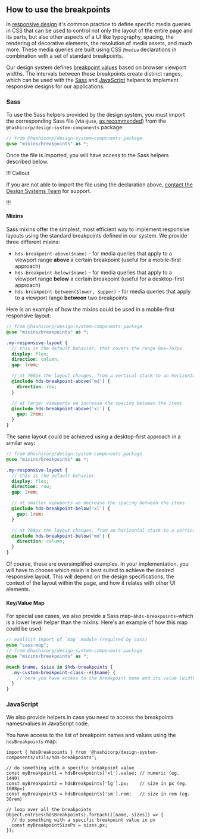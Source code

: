 ## How to use the breakpoints

In [responsive design](https://developer.mozilla.org/en-US/docs/Learn_web_development/Core/CSS_layout/Responsive_Design) it's common practice to define specific media queries in CSS that can be used to control not only the layout of the entire page and its parts, but also other aspects of a UI like typography, spacing, the rendering of decorative elements, the resolution of media assets, and much more. These media queries are built using CSS `@media` declarations in combination with a set of standard breakpoints.

Our design system defines [breakpoint values](/foundations/breakpoints#the-ranges) based on browser viewport widths. The intervals between these breakpoints create distinct ranges, which can be used with the [Sass](/foundations/breakpoints?tab=code#sass) and [JavaScript](/foundations/breakpoints?tab=code#javascript) helpers to implement responsive designs for our applications.

### Sass

To use the Sass helpers provided by the design system, you must import the corresponding Sass file (via `@use`, [as recommended](https://sass-lang.com/documentation/at-rules/use/#differences-from-import)) from the `@hashicorp/design-system-components` package:


```scss
// from @hashicorp/design-system-components package
@use "mixins/breakpoints" as *;
```

Once the file is imported, you will have access to the Sass helpers described below.

!!! Callout

If you are not able to import the file using the declaration above, [contact the Design Systems Team](/about/support) for support.

!!!

#### Mixins

Sass mixins offer the simplest, most efficient way to implement responsive layouts using the standard breakpoints defined in our system. We provide three different mixins:

- `hds-breakpoint-above($name)` - for media queries that apply to a viewport range **above** a certain breakpoint (useful for a mobile-first approach)
- `hds-breakpoint-below($name)` - for media queries that apply to a viewport range **below** a certain breakpoint (useful for a desktop-first approach)
- `hds-breakpoint-between($lower, $upper)` - for media queries that apply to a viewport range **between** two breakpoints

Here is an example of how the mixins could be used in a mobile-first responsive layout:

```scss
// from @hashicorp/design-system-components package
@use "mixins/breakpoints" as *;

.my-responsive-layout {
  // this is the default behavior, that covers the range 0px–767px
  display: flex;
  direction: column;
  gap: 1rem;

  // at 768px the layout changes, from a vertical stack to an horizontal one
  @include hds-breakpoint-above('md') {
    direction: row;
  }

  // at larger viewports we increase the spacing between the items
  @include hds-breakpoint-above('xl') {
    gap: 2rem;
  }
}
```

The same layout could be achieved using a desktop-first approach in a similar way:

```scss
// from @hashicorp/design-system-components package
@use "mixins/breakpoints" as *;

.my-responsive-layout {
  // this is the default behavior
  display: flex;
  direction: row;
  gap: 2rem;

  // at smaller viewports we decrease the spacing between the items
  @include hds-breakpoint-below('xl') {
    gap: 1rem;
  }

  // at 768px the layout changes, from an horizontal stack to a vertical one
  @include hds-breakpoint-below('md') {
    direction: column;
  }
}
```

Of course, these are oversimplified examples. In your implementation, you will have to choose which mixin is best suited to achieve the desired responsive layout. This will  depend on the design specifications, the context of the layout within the page, and how it relates with other UI elements.

#### Key/Value Map

For special use cases, we also provide a Sass map–`$hds-breakpoints`–which is a lower level helper than the mixins. Here's an example of how this map could be used:

```scss
// explicit import of `map` module (required by Sass)
@use "sass:map";
// from @hashicorp/design-system-components package
@use "mixins/breakpoints" as *;

@each $name, $size in $hds-breakpoints {
  .my-custom-breakpoint-class--#{$name} {
    // here you have access to the breakpoint name and its value (width in px)
  }
}
```

### JavaScript

We also provide helpers in case you need to access the breakpoints names/values in JavaScript code.

You have access to the list of breakpoint names and values using the `hdsBreakpoints` map:

```javascript{data-execute=false}
import { hdsBreakpoints } from '@hashicorp/design-system-components/utils/hds-breakpoints';

// do something with a specific breakpoint value
const myBreakpoint1 = hdsBreakpoints['xl'].value; // numeric (eg. 1440)
const myBreakpoint2 = hdsBreakpoints['lg'].px;    // size in px (eg. 1088px)
const myBreakpoint3 = hdsBreakpoints['sm'].rem;   // size in rem (eg. 30rem)

// loop over all the breakpoints
Object.entries(hdsBreakpoints).forEach(([name, sizes]) => {
  // do something with a specific breakpoint value in px
  const myBreakpointSizePx = sizes.px;
});
```
